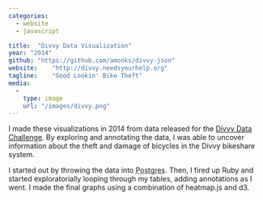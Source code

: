 ```yaml
---
categories:
  - website
  - javascript

title:  "Divvy Data Visualization"
year: "2014"
github: "https://github.com/amonks/divvy-json"
website:    "http://divvy.needsyourhelp.org"
tagline:    "Good Lookin' Bike Theft"
media:
  -
    type: image
    url: "/images/divvy.png"
---
```

I made these visualizations in 2014 from data released for the <a href="https://divvybikes.com/datachallenge">Divvy Data Challenge</a>. By exploring and annotating the data, I was able to uncover information about the theft and damage of bicycles in the Divvy bikeshare system.

I started out by throwing the data into <abbr title="A Popular Open-Source Database">Postgres</abbr>. Then, I fired up Ruby and started exploratorially looping through my tables, adding annotations as I went. I made the final graphs using a combination of heatmap.js and d3.
